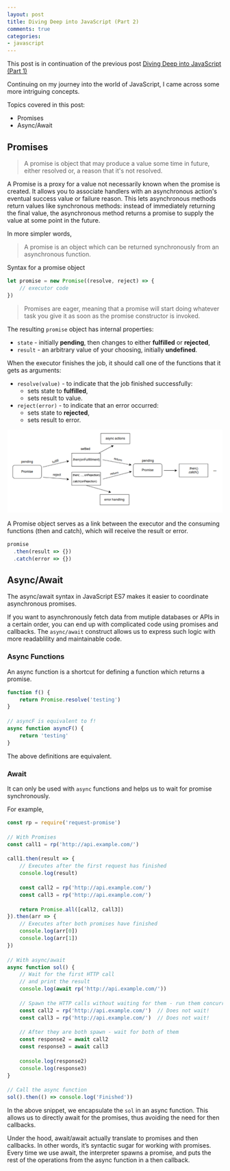 ```yaml
---
layout: post
title: Diving Deep into JavaScript (Part 2)
comments: true
categories:
- javascript
---
```


This post is in continuation of the previous post [Diving Deep into JavaScript (Part 1)](/javascript/2018/01/29/diving-deep-into-javascript/)

Continuing on my journey into the world of JavaScript, I came across some more intriguing concepts.

Topics covered in this post:

- Promises
- Async/Await


## Promises

> A promise is object that may produce a value some time in future, either resolved or, a reason that it's not resolved.

A Promise is a proxy for a value not necessarily known when the promise is created. It allows you to associate handlers with an asynchronous action's eventual success value or failure reason. This lets asynchronous methods return values like synchronous methods: instead of immediately returning the final value, the asynchronous method returns a promise to supply the value at some point in the future.

In more simpler words,

> A promise is an object which can be returned synchronously from an asynchronous function.

Syntax for a promise object

```js
let promise = new Promise((resolve, reject) => {
    // executor code
})
```

> Promises are eager, meaning that a promise will start doing whatever task you give it as soon as the promise constructor is invoked.

The resulting `promise` object has internal properties:
- `state` - initially **pending**, then changes to either **fulfilled** or **rejected**,
- `result` - an arbitrary value of your choosing, initially **undefined**.

When the executor finishes the job, it should call one of the functions that it gets as arguments:

- `resolve(value)` - to indicate that the job finished successfully:
    - sets state to **fulfilled**,
    - sets result to value.
- `reject(error)` - to indicate that an error occurred:
    - sets state to **rejected**,
    - sets result to error.

![MDN Promises](/images/promise.png)

A Promise object serves as a link between the executor and the consuming functions (then and catch), which will receive the result or error.

```js
promise
  .then(result => {})
  .catch(error => {})
```

## Async/Await

The async/await syntax in JavaScript ES7 makes it easier to coordinate asynchronous promises.

If you want to asynchronously fetch data from mutiple databases or APIs in a certain order, you can end up with complicated code using promises and callbacks. The `async/await` construct allows us to express such logic with more readablility and maintainable code.

### Async Functions

An async function is a shortcut for defining a function which returns a promise.

```js
function f() {
    return Promise.resolve('testing')
}

// asyncF is equivalent to f!
async function asyncF() {
    return 'testing'
}
```

The above definitions are equivalent.

### Await

It can only be used with `async` functions and helps us to wait for promise synchronously.

For example,

```js
const rp = require('request-promise')

// With Promises
const call1 = rp('http://api.example.com/')

call1.then(result => {
    // Executes after the first request has finished
    console.log(result)

    const call2 = rp('http://api.example.com/')
    const call3 = rp('http://api.example.com/')

    return Promise.all([call2, call3])
}).then(arr => {
    // Executes after both promises have finished
    console.log(arr[0])
    console.log(arr[1])
})

// With async/await
async function sol() {
    // Wait for the first HTTP call
    // and print the result
    console.log(await rp('http://api.example.com/'))

    // Spawn the HTTP calls without waiting for them - run them concurrently
    const call2 = rp('http://api.example.com/')  // Does not wait!
    const call3 = rp('http://api.example.com/')  // Does not wait!

    // After they are both spawn - wait for both of them
    const response2 = await call2
    const response3 = await call3

    console.log(response2)
    console.log(response3)
}

// Call the async function
sol().then(() => console.log('Finished'))
```

In the above snippet, we encapsulate the `sol` in an async function. This allows us to directly await for the promises, thus avoiding the need for then callbacks.

Under the hood, await/await actually translate to promises and then callbacks. In other words, it’s syntactic sugar for working with promises. Every time we use await, the interpreter spawns a promise, and puts the rest of the operations from the async function in a then callback.


